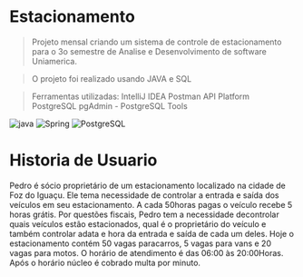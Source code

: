 # Estacionamento
>Projeto mensal criando um sistema de controle de estacionamento para o 3o semestre de Analise e Desenvolvimento de software Uniamerica.

>O projeto foi realizado usando JAVA e SQL

>Ferramentas utilizadas:
>IntelliJ IDEA
>Postman API Platform
>PostgreSQL
>pgAdmin - PostgreSQL Tools

<img aling="center" alt="java" src="https://img.shields.io/badge/Java-ED8B00?style=for-the-badge&logo=openjdk&logoColor=white">
<img aling="center" alt="Spring" src="https://img.shields.io/badge/Spring-6DB33F?style=for-the-badge&logo=spring&logoColor=white">
<img aling="center" alt="PostgreSQL" src="https://img.shields.io/badge/PostgreSQL-316192?style=for-the-badge&logo=postgresql&logoColor=white">



# Historia de Usuario
Pedro é sócio proprietário de um estacionamento localizado na cidade de Foz do Iguaçu. Ele tema necessidade de controlar a entrada e saída dos veículos em seu estacionamento. A cada 50horas pagas o veículo recebe 5 horas grátis. Por questões fiscais, Pedro tem a necessidade decontrolar quais veículos estão estacionados, qual é o proprietário do veículo e também controlar adata e hora da entrada e saída de cada um deles. Hoje o estacionamento contém 50 vagas paracarros, 5 vagas para vans e 20 vagas para motos. O horário de atendimento é das 06:00 às 20:00Horas. Após o horário núcleo é cobrado multa por minuto.
